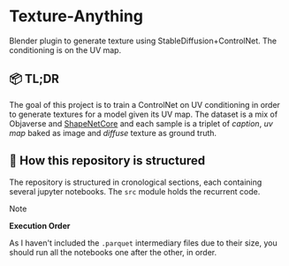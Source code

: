 # Texture-Anything

Blender plugin to generate texture using StableDiffusion+ControlNet. The conditioning is on the UV map.

## 📦 TL;DR

The goal of this project is to train a ControlNet on UV conditioning in order to generate textures for a model given its UV map. The dataset is a mix of Objaverse and [ShapeNetCore](https://huggingface.co/datasets/ShapeNet/ShapeNetCore) and each sample is a triplet of _caption_, _uv map_ baked as image and _diffuse_ texture as ground truth.

## 📌 How this repository is structured

The repository is structured in cronological sections, each containing several jupyter notebooks. The `src` module holds the recurrent code.

> [!NOTE]
> **Execution Order**
> 
> As I haven't included the `.parquet` intermediary files due to their size, you should run all the notebooks one after the other, in order.

<!-- ### 1 Annotation Filtering

Here we clean and filter the annotation from the Objaverse dataset. (From $\approx 800,000$ to $\approx 70,000$ objects)

| Notebook                                                                             | Description |
| ------------------------------------------------------------------------------------ | ----------- |
| [1.1-Filter_Annotations](1-annotations_filtering/1.1-Filter_Annotations.ipynb)       | -           |
| [1.2-Visualize_Annotations](1-annotations_filtering/1.2-Visualize_Annotations.ipynb) | -           |
| [1.3-Check_Thumbnails](1-annotations_filtering/1.3-Check_Thumbnails.ipynb)           | -           |
| [1.4-Model_Visualizer](1-annotations_filtering/1.4-Model_Visualizer.ipynb)           | -           |

### 2 Objects Filtering

The $\approx 70,000$ objects are downloaded and further filtered for properties not yet available on the annotations.

| Notebook                                                               | Description |
| ---------------------------------------------------------------------- | ----------- |
| [2.1-Filter_Objects](2-objects_filtering/2.1-Filter_Objects.ipynb)     | -           |
| [2.2-Generate_Dataset](2-objects_filtering/2.2-Generate_Dataset.ipynb) | -           |

### 3 Shape Net

The [ShapeNetCore](https://huggingface.co/datasets/ShapeNet/ShapeNetCore) dataset is downloaded and analyzed. Is it that much cleaner than Objaverse?

| Notebook                                                         | Description |
| ---------------------------------------------------------------- | ----------- |
| [3.1-Download_ShapeNet](3-shape_net/3.1-Download_ShapeNet.ipynb) | -           |
| [3.2-Model_Visualizer](3-shape_net/3.2-Model_Visualizer.ipynb)   | -           | -->
